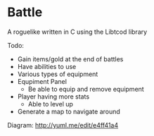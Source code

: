 Battle  
======

A roguelike written in C using the Libtcod library

Todo:
- Gain items/gold at the end of battles
- Have abilities to use
- Various types of equipment
- Equpiment Panel
  - Be able to equip and remove equipment
- Player having more stats
  - Able to level up
- Generate a map to navigate around

Diagram: http://yuml.me/edit/e4ff41a4